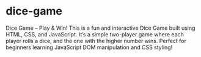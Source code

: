 # dice-game
Dice Game – Play &amp; Win! This is a fun and interactive Dice Game built using HTML, CSS, and JavaScript. It’s a simple two-player game where each player rolls a dice, and the one with the higher number wins. Perfect for beginners learning JavaScript DOM manipulation and CSS styling!

